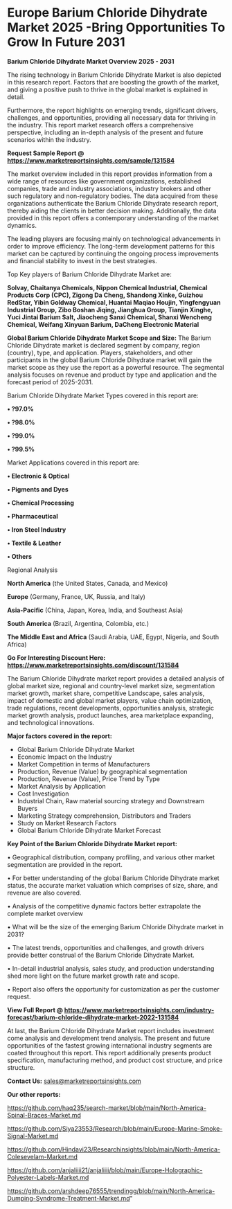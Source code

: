 # Europe Barium Chloride Dihydrate Market 2025 -Bring Opportunities To Grow In Future 2031

<Strong> Barium Chloride Dihydrate Market Overview 2025 - 2031</strong>

The rising technology in Barium Chloride Dihydrate Market is also depicted in this research report. Factors that are boosting the growth of the market, and giving a positive push to thrive in the global market is explained in detail.

Furthermore, the report highlights on emerging trends, significant drivers, challenges, and opportunities, providing all necessary data for thriving in the industry. This report market research offers a comprehensive perspective, including an in-depth analysis of the present and future scenarios within the industry.

<strong>Request Sample Report @ <a href=https://www.marketreportsinsights.com/sample/131584>https://www.marketreportsinsights.com/sample/131584</a></strong>

The market overview included in this report provides information from a wide range of resources like government organizations, established companies, trade and industry associations, industry brokers and other such regulatory and non-regulatory bodies. The data acquired from these organizations authenticate the Barium Chloride Dihydrate research report, thereby aiding the clients in better decision making. Additionally, the data provided in this report offers a contemporary understanding of the market dynamics.

The leading players are focusing mainly on technological advancements in order to improve efficiency. The long-term development patterns for this market can be captured by continuing the ongoing process improvements and financial stability to invest in the best strategies.

Top Key players of Barium Chloride Dihydrate Market are:

<strong>Solvay, Chaitanya Chemicals, Nippon Chemical Industrial, Chemical Products Corp (CPC), Zigong Da Cheng, Shandong Xinke, Guizhou RedStar, Yibin Goldway Chemical, Huantai Maqiao Houjin, Yingfengyuan Industrial Group, Zibo Boshan Jiqing, Jianghua Group, Tianjin Xinghe, Yuci Jintai Barium Salt, Jiaocheng Sanxi Chemical, Shanxi Wencheng Chemical, Weifang Xinyuan Barium, DaCheng Electronic Material</strong>

<strong><b>Global Barium Chloride Dihydrate Market Scope and Size:</b></strong>
The Barium Chloride Dihydrate market is declared segment by company, region (country), type, and application. Players, stakeholders, and other participants in the global Barium Chloride Dihydrate market will gain the market scope as they use the report as a powerful resource. The segmental analysis focuses on revenue and product by type and application and the forecast period of 2025-2031.

Barium Chloride Dihydrate Market Types covered in this report are:

<strong>• ?97.0%

• ?98.0%

• ?99.0%

• ?99.5%</strong>

Market Applications covered in this report are:

<strong>• Electronic & Optical

• Pigments and Dyes

• Chemical Processing

• Pharmaceutical

• Iron Steel Industry

• Textile & Leather

• Others</strong> 

Regional Analysis

<strong>North America</strong> (the United States, Canada, and Mexico)

<strong>Europe</strong> (Germany, France, UK, Russia, and Italy)

<strong>Asia-Pacific</strong> (China, Japan, Korea, India, and Southeast Asia)

<strong>South America</strong> (Brazil, Argentina, Colombia, etc.)

<strong>The Middle East and Africa</strong> (Saudi Arabia, UAE, Egypt, Nigeria, and South Africa)

<strong>Go For Interesting Discount Here: <a href=https://www.marketreportsinsights.com/discount/131584>https://www.marketreportsinsights.com/discount/131584</a></strong>

The Barium Chloride Dihydrate market report provides a detailed analysis of global market size, regional and country-level market size, segmentation market growth, market share, competitive Landscape, sales analysis, impact of domestic and global market players, value chain optimization, trade regulations, recent developments, opportunities analysis, strategic market growth analysis, product launches, area marketplace expanding, and technological innovations.

<strong><b>Major factors covered in the report:</b></strong>
<ul>
  <li>Global Barium Chloride Dihydrate Market </li>
  <li>Economic Impact on the Industry</li>
  <li>Market Competition in terms of Manufacturers</li>
  <li>Production, Revenue (Value) by geographical segmentation</li>
  <li>Production, Revenue (Value), Price Trend by Type</li>
  <li>Market Analysis by Application</li>
  <li>Cost Investigation</li>
  <li>Industrial Chain, Raw material sourcing strategy and Downstream Buyers</li>
  <li>Marketing Strategy comprehension, Distributors and Traders</li>
  <li>Study on Market Research Factors</li>
  <li>Global Barium Chloride Dihydrate Market Forecast</li>
</ul>

<strong><b>Key Point of the Barium Chloride Dihydrate Market report:</b></strong>

• Geographical distribution, company profiling, and various other market segmentation are provided in the report.

• For better understanding of the global Barium Chloride Dihydrate market status, the accurate market valuation which comprises of size, share, and revenue are also covered.

• Analysis of the competitive dynamic factors better extrapolate the complete market overview

• What will be the size of the emerging Barium Chloride Dihydrate market in 2031?

• The latest trends, opportunities and challenges, and growth drivers provide better construal of the Barium Chloride Dihydrate Market.

• In-detail industrial analysis, sales study, and production understanding shed more light on the future market growth rate and scope.

• Report also offers the opportunity for customization as per the customer request.

<strong><b>View Full Report @ <a href=https://www.marketreportsinsights.com/industry-forecast/barium-chloride-dihydrate-market-2022-131584>https://www.marketreportsinsights.com/industry-forecast/barium-chloride-dihydrate-market-2022-131584</a></b></strong>


At last, the Barium Chloride Dihydrate Market report includes investment come analysis and development trend analysis. The present and future opportunities of the fastest growing international industry segments are coated throughout this report. This report additionally presents product specification, manufacturing method, and product cost structure, and price structure.

<strong>Contact Us:</strong>
sales@marketreportsinsights.com

<strong>Our other reports:</strong>

<a href=https://github.com/haq235/search-market/blob/main/North-America-Spinal-Braces-Market.md>https://github.com/haq235/search-market/blob/main/North-America-Spinal-Braces-Market.md</a>

<a href=https://github.com/Siya23553/Research/blob/main/Europe-Marine-Smoke-Signal-Market.md>https://github.com/Siya23553/Research/blob/main/Europe-Marine-Smoke-Signal-Market.md</a>

<a href=https://github.com/Hindavi23/Researchinsights/blob/main/North-America-Colesevelam-Market.md>https://github.com/Hindavi23/Researchinsights/blob/main/North-America-Colesevelam-Market.md</a>

<a href=https://github.com/anjaliiii21/anjaliiii/blob/main/Europe-Holographic-Polyester-Labels-Market.md>https://github.com/anjaliiii21/anjaliiii/blob/main/Europe-Holographic-Polyester-Labels-Market.md</a>

<a href=https://github.com/arshdeep76555/trendingg/blob/main/North-America-Dumping-Syndrome-Treatment-Market.md>https://github.com/arshdeep76555/trendingg/blob/main/North-America-Dumping-Syndrome-Treatment-Market.md</a>"
